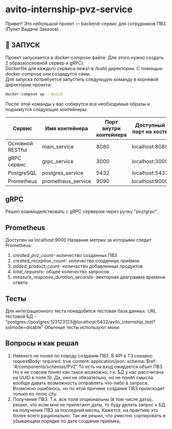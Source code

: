 # avito-internship-pvz-service
Привет! Это небольшой проект — backend-сервис для сотрудников ПВЗ (Пункт Выдачи Заказов).

## 🚀 ЗАПУСК
Проект запускается в docker-compose файле. Для этого нужно создать 2 образа(основной сервер и gRPC).    
Dockerfile для каждого сервиса лежат в /build директории. С помощью docker-compose они создадутся сами.  
Для запуска потребуется запустить следующую команду в корневой директории проекта:
```bash  
docker-compose up --build
```  
После этой команды у вас соберутся все необходимые образы и поднимутся следующие контейнеры:

| Сервис             | Имя контейнера      | Порт внутри контейнера | Доступный порт на хосте |  
|--------------------|---------------------|------------------------|-------------------------|  
| Основной RESTful   | main_service        | 8080                   | localhost:8080          |  
| gRPC сервис        | grpc_service        | 3000                   | localhost:3000          |  
| PostgreSQL         | postgres_service    | 5432                   | localhost:5433          |  
| Prometheus         | prometheus_service  | 9090                   | localhost:9000          |  

## gRPC
Решил взаимодействовать с gRPC сервером через ручку "pvz/grpc".

## Prometheus
Доступен на localhost:9000
Название метрик за которыми следит Prometheus:
1. *created_pvz_count*- количество созданных ПВЗ
2. *created_reception_count*- количество созданных приёмок
3. *added_product_count*- количество добавленных продуктов
4. *total_requests*- общее количество запросов
5. *measure_response_duration_seconds*- векторная диаграмма времени ответа

## Тесты
Для интеграционного теста понадобится тестовая база данных. URL тестовой БД - "postgres://postgres:123123123@localhost:5432/avito_internship_test?sslmode=disable"
Обычные тесты используют моки.

## Вопросы и как решал
1. Немного не понял по поводу создания ПВЗ. В API в ТЗ сказано:
   requestBody:
   required: true
   content:
   application/json:
   schema:
   $ref: '#/components/schemas/PVZ'
   То есть на вход ожидается объкт ПВЗ. Но я не совсем понял как такое возможно, т.к. БД у нас рассчитана на UUID в поле ID. Да, оно не обязательно, но не понял смысла вообще давать возможность отправлять что-либо в запросе. Возможно ошибаюсь, но по этой причине создание ПВЗ происходит только по полю city.
2. Получение ПВЗ. Т.к. все поля опциональны (в том числе даты), решил, что если мне не прилетают даты, то буду делать запрос к БД на получение ПВЗ за последний месяц. Кажется, на практике это более всего рационально. Так же решил, что уместно сортировать в убывающем порядке по дате создания приёмки.